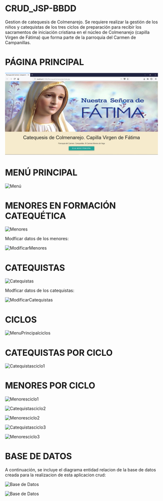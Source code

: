# CRUD_JSP-BBDD

Gestion de catequesis de Colmenarejo. 
Se requiere realizar la gestión de los niños y catequistas de los tres ciclos de preparación para recibir los sacramentos de iniciación cristiana en el núcleo de Colmenarejo (capilla Virgen de Fátima) que forma parte de la parroquia del Carmen de Campanillas.


# PÁGINA PRINCIPAL
![Bienvenida](Imagenes/pagPrincipal.JPG)


# MENÚ PRINCIPAL
![Menú](Imagenes/menuPrincipal.JPEG)


# MENORES EN FORMACIÓN CATEQUÉTICA
 ![Menores](Imagenes/menores.JPEG)

Modficar datos de los menores:
   
   ![ModificarMenores](Imagenes/modificaMenor.JPEG)


# CATEQUISTAS
 ![Catequistas](Imagenes/catequistas.JPEG)

Modficar datos de los catequistas:
   
   ![ModificarCatequistas](Imagenes/modificaCatequista.JPEG)


# CICLOS
 ![MenuPrincipalciclos](Imagenes/ciclos.JPEG)
 

# CATEQUISTAS POR CICLO
 ![Catequistasciclo1](Imagenes/catequistasCiclo1.JPEG)

# MENORES POR CICLO
 ![Menoresciclo1](https://github.com/CarmenMorenodeVega/CRUD_JSP-BBDD/blob/master/Imagenes/menoresCiclo1.JPEG)

![Catequistasciclo2](https://github.com/CarmenMorenodeVega/CRUD_JSP-BBDD/blob/master/Imagenes/catequistasCiclo2.JPEG)

![Menoresciclo2](https://github.com/CarmenMorenodeVega/CRUD_JSP-BBDD/blob/master/Imagenes/menoresCiclo2.JPEG)

![Catequistasciclo3](https://github.com/CarmenMorenodeVega/CRUD_JSP-BBDD/blob/master/Imagenes/catequistasCiclo3.JPEG)
 
![Menoresciclo3](https://github.com/CarmenMorenodeVega/CRUD_JSP-BBDD/blob/master/Imagenes/menoresCiclo2.JPEG)
 

# BASE DE DATOS

   A continuación, se incluye el diagrama entidad relacion de la base de datos creada para la realizacion de esta
   aplicacion crud:
   
![Base de Datos](Imagenes/BbDd1.JPEG)

![Base de Datos](Imagenes/BbDd3.JPEG)


